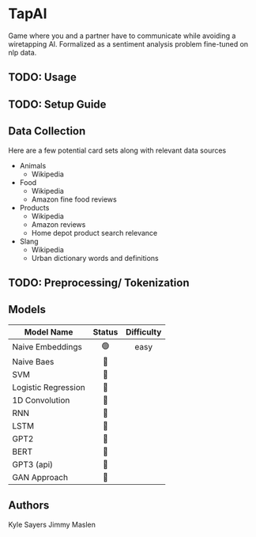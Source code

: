 # TapAI
Game where you and a partner have to communicate while avoiding a wiretapping AI. Formalized as a sentiment analysis problem fine-tuned on nlp data.

## TODO: Usage

## TODO: Setup Guide

## Data Collection
Here are a few potential card sets along with relevant data sources
* Animals
    * Wikipedia
* Food
    * Wikipedia
    * Amazon fine food reviews
* Products
    * Wikipedia
    * Amazon reviews
    * Home depot product search relevance
* Slang
    * Wikipedia
    * Urban dictionary words and definitions

## TODO: Preprocessing/ Tokenization

## Models
| Model Name          | Status | Difficulty
| --------------------|:------:|:-------:|
| Naive Embeddings    |   🟢   |  easy   |
| Naive Baes          |   🔴   |         |
| SVM                 |   🔴   |         |
| Logistic Regression |   🔴   |         |
| 1D Convolution      |   🔴   |         |
| RNN                 |   🔴   |         |
| LSTM                |   🔴   |         |
| GPT2                |   🔴   |         |
| BERT                |   🔴   |         |
| GPT3 (api)          |   🔴   |         |
| GAN Approach        |   🔴   |         |

## Authors
Kyle Sayers
Jimmy Maslen
